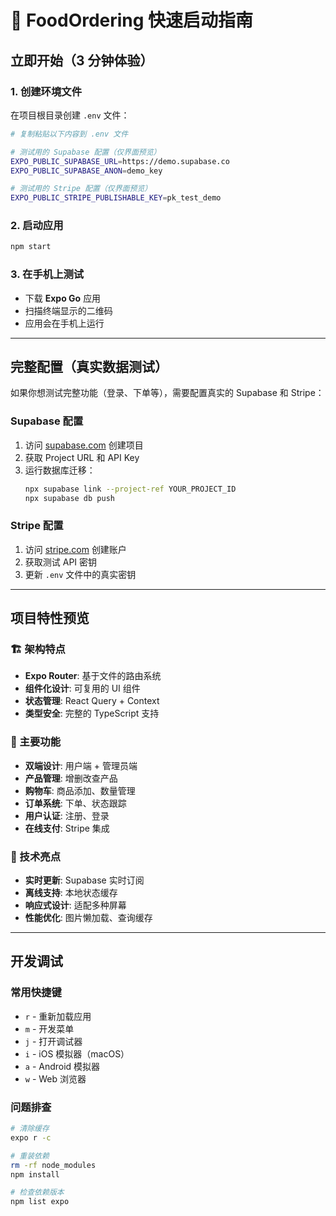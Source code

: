 # 🚀 FoodOrdering 快速启动指南

## 立即开始（3 分钟体验）

### 1. 创建环境文件

在项目根目录创建 `.env` 文件：

```bash
# 复制粘贴以下内容到 .env 文件

# 测试用的 Supabase 配置（仅界面预览）
EXPO_PUBLIC_SUPABASE_URL=https://demo.supabase.co
EXPO_PUBLIC_SUPABASE_ANON=demo_key

# 测试用的 Stripe 配置（仅界面预览）
EXPO_PUBLIC_STRIPE_PUBLISHABLE_KEY=pk_test_demo
```

### 2. 启动应用

```bash
npm start
```

### 3. 在手机上测试

- 下载 **Expo Go** 应用
- 扫描终端显示的二维码
- 应用会在手机上运行

---

## 完整配置（真实数据测试）

如果你想测试完整功能（登录、下单等），需要配置真实的 Supabase 和 Stripe：

### Supabase 配置

1. 访问 [supabase.com](https://supabase.com) 创建项目
2. 获取 Project URL 和 API Key
3. 运行数据库迁移：
   ```bash
   npx supabase link --project-ref YOUR_PROJECT_ID
   npx supabase db push
   ```

### Stripe 配置

1. 访问 [stripe.com](https://stripe.com) 创建账户
2. 获取测试 API 密钥
3. 更新 `.env` 文件中的真实密钥

---

## 项目特性预览

### 🏗️ 架构特点

- **Expo Router**: 基于文件的路由系统
- **组件化设计**: 可复用的 UI 组件
- **状态管理**: React Query + Context
- **类型安全**: 完整的 TypeScript 支持

### 📱 主要功能

- **双端设计**: 用户端 + 管理员端
- **产品管理**: 增删改查产品
- **购物车**: 商品添加、数量管理
- **订单系统**: 下单、状态跟踪
- **用户认证**: 注册、登录
- **在线支付**: Stripe 集成

### 🎯 技术亮点

- **实时更新**: Supabase 实时订阅
- **离线支持**: 本地状态缓存
- **响应式设计**: 适配多种屏幕
- **性能优化**: 图片懒加载、查询缓存

---

## 开发调试

### 常用快捷键

- `r` - 重新加载应用
- `m` - 开发菜单
- `j` - 打开调试器
- `i` - iOS 模拟器（macOS）
- `a` - Android 模拟器
- `w` - Web 浏览器

### 问题排查

```bash
# 清除缓存
expo r -c

# 重装依赖
rm -rf node_modules
npm install

# 检查依赖版本
npm list expo
```
